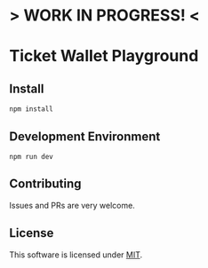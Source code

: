 # > WORK IN PROGRESS! <

# Ticket Wallet Playground

## Install

```
npm install
```

## Development Environment

```
npm run dev
```

## Contributing

Issues and PRs are very welcome. 

## License

This software is licensed under [MIT](https://opensource.org/licenses/MIT).

